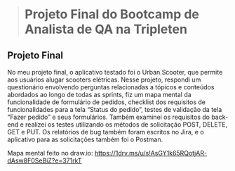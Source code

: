 > # Projeto Final do Bootcamp de Analista de QA na Tripleten

## Projeto Final

No meu projeto final, o aplicativo testado foi o Urban.Scooter, que permite aos usuários alugar scooters elétricas. Nesse projeto, respondi um questionário envolvendo perguntas relacionadas a tópicos e conteúdos abordados ao longo de todas as sprints, fiz um mapa mental da funcionalidade de formulário de pedidos, checklist dos requisitos de funcionalidades para a tela “Status do pedido”, testes de validação da tela “Fazer pedido” e seus formulários. Também examinei os requisitos do back-end e realizei os testes utilizando os métodos de solicitação POST, DELETE, GET e PUT. Os relatórios de bug também foram escritos no Jira, e o aplicativo para as solicitações também foi o Postman. 

Mapa mental feito no draw.io: https://1drv.ms/u/s!AsGY1k65RQotjAR-dAsw8F0SeBiZ?e=371rkT

